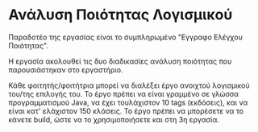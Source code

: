 # Ανάλυση Ποιότητας Λογισμικού

Παραδοτέο της εργασίας είναι το συμπληρωμένο "Εγγραφο Ελέγχου Ποιότητας".

H εργασία ακολουθεί τις δυο διαδικασίες ανάλυση ποιότητας που παρουσιάστηκαν στο εργαστήριο.

Κάθε φοιτητής/φοιτήτρια μπορεί να διαλέξει έργο ανοιχτού λογισμικού του/της επιλογής του. Το έργο πρέπει να είναι γραμμένο σε γλώσσα προγραμματισμού Java, να έχει τουλάχιστον 10 tags (εκδόσεις), και να είναι κατ' ελάχιστον 150 κλάσεις. Το έργο πρέπει να μπορέσετε να το κάνετε build, ώστε να το χρησιμοποιήσετε και στη 3η εργασία.
